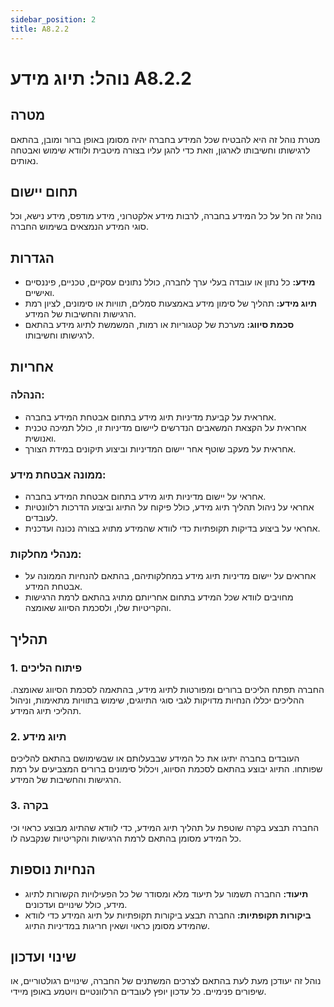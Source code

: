 ```yaml
---
sidebar_position: 2
title: A8.2.2
---
```


# נוהל: תיוג מידע A8.2.2

## מטרה
מטרת נוהל זה היא להבטיח שכל המידע בחברה יהיה מסומן באופן ברור ומובן, בהתאם לרגישותו וחשיבותו לארגון, וזאת כדי להגן עליו בצורה מיטבית ולוודא שימוש ואבטחה נאותים.

## תחום יישום
נוהל זה חל על כל המידע בחברה, לרבות מידע אלקטרוני, מידע מודפס, מידע נישא, וכל סוגי המידע הנמצאים בשימוש החברה.

## הגדרות
- **מידע:** כל נתון או עובדה בעלי ערך לחברה, כולל נתונים עסקיים, טכניים, פיננסיים ואישיים.
- **תיוג מידע:** תהליך של סימון מידע באמצעות סמלים, תוויות או סימונים, לציון רמת הרגישות והחשיבות של המידע.
- **סכמת סיווג:** מערכת של קטגוריות או רמות, המשמשת לתיוג מידע בהתאם לרגישותו וחשיבותו.

## אחריות
### הנהלה:
- אחראית על קביעת מדיניות תיוג מידע בתחום אבטחת המידע בחברה.
- אחראית על הקצאת המשאבים הנדרשים ליישום מדיניות זו, כולל תמיכה טכנית ואנושית.
- אחראית על מעקב שוטף אחר יישום המדיניות וביצוע תיקונים במידת הצורך.

### ממונה אבטחת מידע:
- אחראי על יישום מדיניות תיוג מידע בתחום אבטחת המידע בחברה.
- אחראי על ניהול תהליך תיוג מידע, כולל פיקוח על התיוג וביצוע הדרכות רלוונטיות לעובדים.
- אחראי על ביצוע בדיקות תקופתיות כדי לוודא שהמידע מתויג בצורה נכונה ועדכנית.

### מנהלי מחלקות:
- אחראים על יישום מדיניות תיוג מידע במחלקותיהם, בהתאם להנחיות הממונה על אבטחת המידע.
- מחויבים לוודא שכל המידע בתחום אחריותם מתויג בהתאם לרמת הרגישות והקריטיות שלו, ולסכמת הסיווג שאומצה.

## תהליך
### 1. פיתוח הליכים
החברה תפתח הליכים ברורים ומפורטות לתיוג מידע, בהתאמה לסכמת הסיווג שאומצה. ההליכים יכללו הנחיות מדויקות לגבי סוגי התיוגים, שימוש בתוויות מתאימות, וניהול תהליכי תיוג המידע.

### 2. תיוג מידע
העובדים בחברה יתיגו את כל המידע שבבעלותם או שבשימושם בהתאם להליכים שפותחו. התיוג יבוצע בהתאם לסכמת הסיווג, ויכלול סימונים ברורים המצביעים על רמת הרגישות והחשיבות של המידע.

### 3. בקרה
החברה תבצע בקרה שוטפת על תהליך תיוג המידע, כדי לוודא שהתיוג מבוצע כראוי וכי כל המידע מסומן בהתאם לרמת הרגישות והקריטיות שנקבעה לו.

## הנחיות נוספות
- **תיעוד:** החברה תשמור על תיעוד מלא ומסודר של כל הפעילויות הקשורות לתיוג מידע, כולל שינויים ועדכונים.
- **ביקורות תקופתיות:** החברה תבצע ביקורות תקופתיות על תיוג המידע כדי לוודא שהמידע מסומן כראוי ושאין חריגות במדיניות התיוג.

## שינוי ועדכון
נוהל זה יעודכן מעת לעת בהתאם לצרכים המשתנים של החברה, שינויים רגולטוריים, או שיפורים פנימיים. כל עדכון יופץ לעובדים הרלוונטיים ויוטמע באופן מיידי.